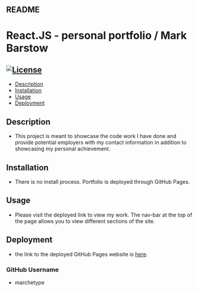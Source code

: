 ## README
  # React.JS - personal portfolio / Mark Barstow
  ## [![License](https://img.shields.io/badge/License-MIT-blue.svg)](https://opensource.org/licenses/MIT)
  - [Description](#description)
  - [Installation](#installation)
  - [Usage](#usage)
  - [Deployment](#deployment)
  
  ## Description
  - This project is meant to showcase the code work I have done and provide potential employers with my contact information in addition to showcasing my personal achievement.
  ## Installation
  - There is no install process. Portfolio is deployed through GitHub Pages.
  ## Usage
  - Please visit the deployed link to view my work. The nav-bar at the top of the page allows you to view different sections of the site.
  ## Deployment
  - the link to the deployed GitHub Pages website is [here](https://marchetype.github.io/barstow-react-portfolio/).
  ### GitHub Username
  - marchetype
